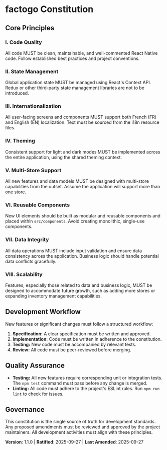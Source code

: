 <!--
Sync Impact Report
- Version: 1.0.0 → 1.1.0
- Modified Principles:
  - Principle II: State Management (replaces Theming)
  - Principle III: Internationalization (no change)
  - Principle IV: Theming (replaces Navigation)
- Added Principles:
  - I. Code Quality
  - V. Multi-Store Support
  - VI. Reusable Components
  - VII. Data Integrity
  - VIII. Scalability
- Removed Principles:
  - Platform-Specific Code
  - Navigation
  - Data Persistence
- Templates requiring updates:
  - ✅ .specify/templates/plan-template.md
-->
# factogo Constitution

## Core Principles

### I. Code Quality
All code MUST be clean, maintainable, and well-commented React Native code. Follow established best practices and project conventions.

### II. State Management
Global application state MUST be managed using React's Context API. Redux or other third-party state management libraries are not to be introduced.

### III. Internationalization
All user-facing screens and components MUST support both French (FR) and English (EN) localization. Text must be sourced from the i18n resource files.

### IV. Theming
Consistent support for light and dark modes MUST be implemented across the entire application, using the shared theming context.

### V. Multi-Store Support
All new features and data models MUST be designed with multi-store capabilities from the outset. Assume the application will support more than one store.

### VI. Reusable Components
New UI elements should be built as modular and reusable components and placed within `src/components`. Avoid creating monolithic, single-use components.

### VII. Data Integrity
All data operations MUST include input validation and ensure data consistency across the application. Business logic should handle potential data conflicts gracefully.

### VIII. Scalability
Features, especially those related to data and business logic, MUST be designed to accommodate future growth, such as adding more stores or expanding inventory management capabilities.

## Development Workflow

New features or significant changes must follow a structured workflow:
1.  **Specification:** A clear specification must be written and approved.
2.  **Implementation:** Code must be written in adherence to the constitution.
3.  **Testing:** New code must be accompanied by relevant tests.
4.  **Review:** All code must be peer-reviewed before merging.

## Quality Assurance

- **Testing:** All new features require corresponding unit or integration tests. The `npm test` command must pass before any change is merged.
- **Linting:** All code must adhere to the project's ESLint rules. Run `npm run lint` to check for issues.

## Governance

This constitution is the single source of truth for development standards. Any proposed amendments must be reviewed and approved by the project maintainers. All development activities must align with these principles.

**Version**: 1.1.0 | **Ratified**: 2025-09-27 | **Last Amended**: 2025-09-27